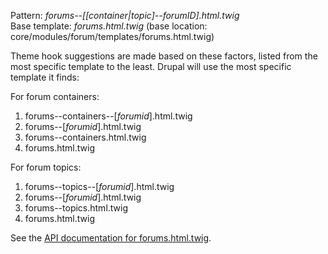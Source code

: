 Pattern: _forums--\[\[container|topic\]--forumID\].html.twig_  
Base template: _forums.html.twig_ (base location: core/modules/forum/templates/forums.html.twig)

Theme hook suggestions are made based on these factors, listed from the most specific template to the least. Drupal will use the most specific template it finds:

For forum containers:

1. forums--containers--\[_forumid_\].html.twig
2. forums--\[_forumid_\].html.twig
3. forums--containers.html.twig
4. forums.html.twig

For forum topics:

1. forums--topics--\[_forumid_\].html.twig
2. forums--\[_forumid_\].html.twig
3. forums--topics.html.twig
4. forums.html.twig

See the [API documentation for forums.html.twig](https://api.drupal.org/api/drupal/core!modules!forum!templates!forums.html.twig/8).